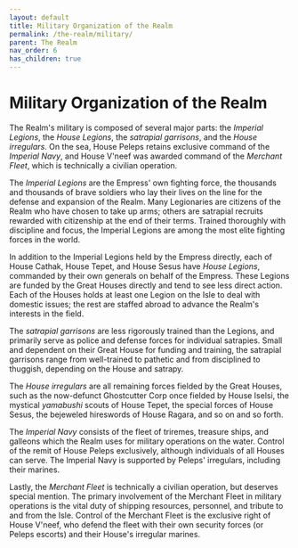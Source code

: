 ```yaml
---
layout: default
title: Military Organization of the Realm
permalink: /the-realm/military/
parent: The Realm
nav_order: 6
has_children: true
---
```


# Military Organization of the Realm

The Realm's military is composed of several major parts: the _Imperial Legions_,
the _House Legions_, the _satrapial garrisons_, and the _House irregulars_. On
the sea, House Peleps retains exclusive command of the _Imperial Navy_, and
House V'neef was awarded command of the _Merchant Fleet_, which is technically
a civilian operation.

The _Imperial Legions_ are the Empress' own fighting force, the thousands and
thousands of brave soldiers who lay their lives on the line for the defense and
expansion of the Realm. Many Legionaries are citizens of the Realm who have
chosen to take up arms; others are satrapial recruits rewarded with citizenship
at the end of their terms. Trained thoroughly with discipline and focus, the
Imperial Legions are among the most elite fighting forces in the world.

In addition to the Imperial Legions held by the Empress directly, each of House
Cathak, House Tepet, and House Sesus have _House Legions_, commanded by their
own generals on behalf of the Empress. These Legions are funded by the Great
Houses directly and tend to see less direct action. Each of the Houses holds at
least one Legion on the Isle to deal with domestic issues; the rest are staffed
abroad to advance the Realm's interests in the field.

The _satrapial garrisons_ are less rigorously trained than the Legions, and
primarily serve as police and defense forces for individual satrapies. Small and
dependent on their Great House for funding and training, the satrapial garrisons
range from well-trained to pathetic and from disciplined to thuggish, depending
on the House and satrapy.

The _House irregulars_ are all remaining forces fielded by the Great Houses,
such as the now-defunct Ghostcutter Corp once fielded by House Iselsi, the
mystical _yamabushi_ scouts of House Tepet, the special forces of House Sesus,
the bejeweled hireswords of House Ragara, and so on and so forth.

The _Imperial Navy_ consists of the fleet of triremes, treasure ships, and
galleons which the Realm uses for military operations on the water. Control of
the remit of House Peleps exclusively, although individuals of all Houses can
serve. The Imperial Navy is supported by Peleps' irregulars, including their
marines.

Lastly, the _Merchant Fleet_ is technically a civilian operation, but deserves
special mention. The primary involvement of the Merchant Fleet in military
operations is the vital duty of shipping resources, personnel, and tribute to
and from the Isle. Control of the Merchant Fleet is the exclusive right of House
V'neef, who defend the fleet with their own security forces (or Peleps escorts)
and their House's irregular marines.
